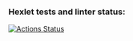 ### Hexlet tests and linter status:
[![Actions Status](https://github.com/seeu359/devops-for-programmers-project-74/actions/workflows/hexlet-check.yml/badge.svg)](https://github.com/seeu359/devops-for-programmers-project-74/actions)